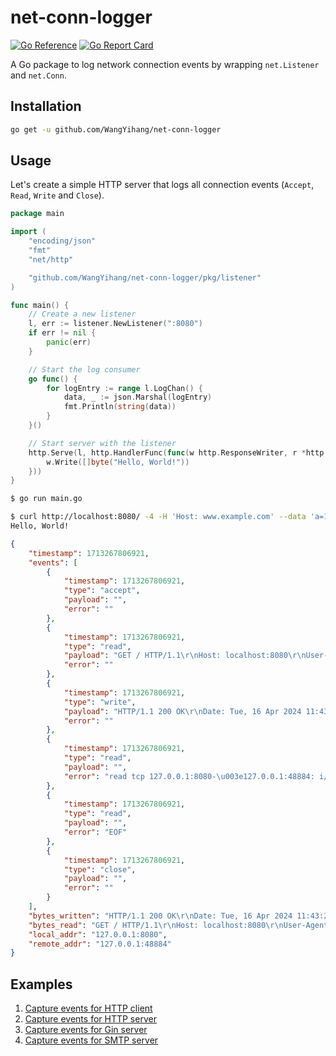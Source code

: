# net-conn-logger

[![Go Reference](https://pkg.go.dev/badge/github.com/WangYihang/net-conn-logger.svg)](https://pkg.go.dev/github.com/WangYihang/net-conn-logger)
[![Go Report Card](https://goreportcard.com/badge/github.com/WangYihang/net-conn-logger)](https://goreportcard.com/report/github.com/WangYihang/net-conn-logger)

A Go package to log network connection events by wrapping `net.Listener` and `net.Conn`.

## Installation

```bash
go get -u github.com/WangYihang/net-conn-logger
```

## Usage

Let's create a simple HTTP server that logs all connection events (`Accept`, `Read`, `Write` and `Close`).

```go
package main

import (
	"encoding/json"
	"fmt"
	"net/http"

	"github.com/WangYihang/net-conn-logger/pkg/listener"
)

func main() {
	// Create a new listener
	l, err := listener.NewListener(":8080")
	if err != nil {
		panic(err)
	}

	// Start the log consumer
	go func() {
		for logEntry := range l.LogChan() {
			data, _ := json.Marshal(logEntry)
			fmt.Println(string(data))
		}
	}()

	// Start server with the listener
	http.Serve(l, http.HandlerFunc(func(w http.ResponseWriter, r *http.Request) {
		w.Write([]byte("Hello, World!"))
	}))
}
```

```bash
$ go run main.go
```

```bash
$ curl http://localhost:8080/ -4 -H 'Host: www.example.com' --data 'a=1&b=2' 
Hello, World!
```

```json
{
    "timestamp": 1713267806921,
    "events": [
        {
            "timestamp": 1713267806921,
            "type": "accept",
            "payload": "",
            "error": ""
        },
        {
            "timestamp": 1713267806921,
            "type": "read",
            "payload": "GET / HTTP/1.1\r\nHost: localhost:8080\r\nUser-Agent: curl/8.2.1\r\nAccept: */*\r\n\r\n",
            "error": ""
        },
        {
            "timestamp": 1713267806921,
            "type": "write",
            "payload": "HTTP/1.1 200 OK\r\nDate: Tue, 16 Apr 2024 11:43:26 GMT\r\nContent-Length: 13\r\nContent-Type: text/plain; charset=utf-8\r\n\r\nHello, World!",
            "error": ""
        },
        {
            "timestamp": 1713267806921,
            "type": "read",
            "payload": "",
            "error": "read tcp 127.0.0.1:8080-\u003e127.0.0.1:48884: i/o timeout"
        },
        {
            "timestamp": 1713267806921,
            "type": "read",
            "payload": "",
            "error": "EOF"
        },
        {
            "timestamp": 1713267806921,
            "type": "close",
            "payload": "",
            "error": ""
        }
    ],
    "bytes_written": "HTTP/1.1 200 OK\r\nDate: Tue, 16 Apr 2024 11:43:26 GMT\r\nContent-Length: 13\r\nContent-Type: text/plain; charset=utf-8\r\n\r\nHello, World!",
    "bytes_read": "GET / HTTP/1.1\r\nHost: localhost:8080\r\nUser-Agent: curl/8.2.1\r\nAccept: */*\r\n\r\n",
    "local_addr": "127.0.0.1:8080",
    "remote_addr": "127.0.0.1:48884"
}
```

## Examples

1. [Capture events for HTTP client](./examples/net-http-client/)
2. [Capture events for HTTP server](./examples/net-http-server/)
3. [Capture events for Gin server](./examples/gin-server/)
4. [Capture events for SMTP server](./examples/go-smtp-server/)
